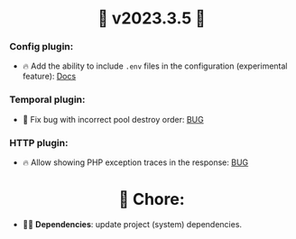 # <center> 🚀 v2023.3.5 🚀 </center>

### Config plugin:

-  🔥 Add the ability to include `.env` files in the configuration (experimental feature): [Docs](https://roadrunner.dev/docs/experimental-experimental/current/en#support-for-loading-envfiles-in-the-rryaml--v202335)

### Temporal plugin:

- 🐛️ Fix bug with incorrect pool destroy order: [BUG](https://github.com/roadrunner-server/roadrunner/issues/1776)

### HTTP plugin:

-  🔥 Allow showing PHP exception traces in the response: [BUG](https://github.com/roadrunner-server/roadrunner/issues/1781)


# <center>🧹 Chore:</center>

- 🧑‍🏭 **Dependencies**: update project (system) dependencies.
